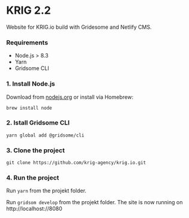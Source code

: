# KRIG 2.2

Website for KRIG.io build with Gridesome and Netlify CMS.

### Requirements

* Node.js > 8.3
* Yarn
* Gridsome CLI


### 1. Install Node.js

Download from [nodejs.org](https://nodejs.org/en/download/) or install via Homebrew:

`brew install node`


### 2. Istall Gridsome CLI

`yarn global add @gridsome/cli`


### 3. Clone the project

`git clone https://github.com/krig-agency/krig.io.git`


### 4. Run the project

Run `yarn` from the projekt folder.

Run `gridsom develop` from the projekt folder.
The site is now running on http://localhost://8080
